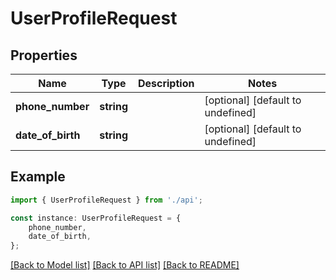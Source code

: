 # UserProfileRequest


## Properties

Name | Type | Description | Notes
------------ | ------------- | ------------- | -------------
**phone_number** | **string** |  | [optional] [default to undefined]
**date_of_birth** | **string** |  | [optional] [default to undefined]

## Example

```typescript
import { UserProfileRequest } from './api';

const instance: UserProfileRequest = {
    phone_number,
    date_of_birth,
};
```

[[Back to Model list]](../README.md#documentation-for-models) [[Back to API list]](../README.md#documentation-for-api-endpoints) [[Back to README]](../README.md)
